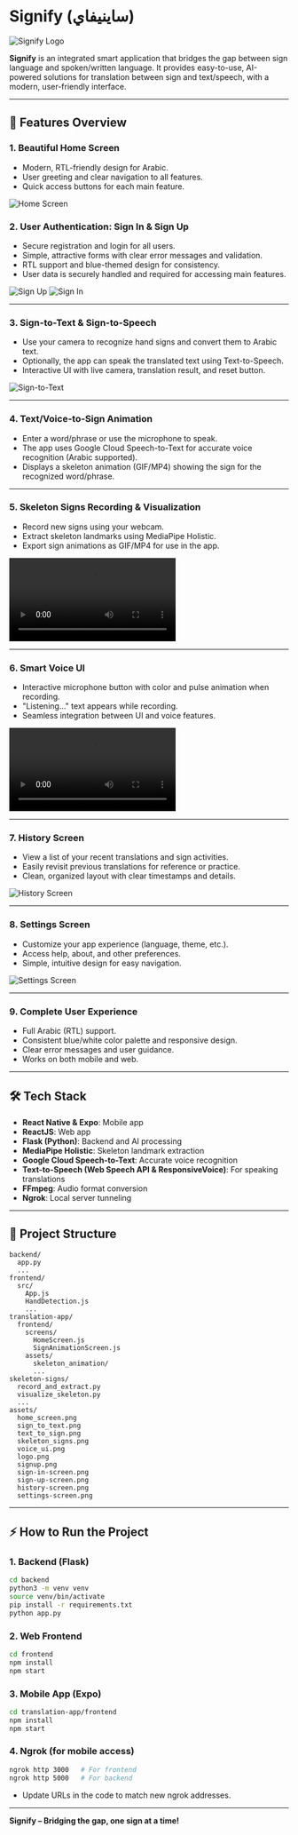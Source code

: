 # Signify (ساينيفاي)

![Signify Logo](./assets/logo.png)

**Signify** is an integrated smart application that bridges the gap between sign language and spoken/written language. It provides easy-to-use, AI-powered solutions for translation between sign and text/speech, with a modern, user-friendly interface.

---

## 🚀 Features Overview

### 1. **Beautiful Home Screen**
- Modern, RTL-friendly design for Arabic.
- User greeting and clear navigation to all features.
- Quick access buttons for each main feature.

![Home Screen](./assets/home-screen.png)

### 2. **User Authentication: Sign In & Sign Up**
- Secure registration and login for all users.
- Simple, attractive forms with clear error messages and validation.
- RTL support and blue-themed design for consistency.
- User data is securely handled and required for accessing main features.

![Sign Up](./assets/sign-up-screen.png)
![Sign In](./assets/sign-in-screen.png)

---

### 3. **Sign-to-Text & Sign-to-Speech**
- Use your camera to recognize hand signs and convert them to Arabic text.
- Optionally, the app can speak the translated text using Text-to-Speech.
- Interactive UI with live camera, translation result, and reset button.

![Sign-to-Text](./assets/sign-to-text.png)

---

### 4. **Text/Voice-to-Sign Animation**
- Enter a word/phrase or use the microphone to speak.
- The app uses Google Cloud Speech-to-Text for accurate voice recognition (Arabic supported).
- Displays a skeleton animation (GIF/MP4) showing the sign for the recognized word/phrase.

---

### 5. **Skeleton Signs Recording & Visualization**
- Record new signs using your webcam.
- Extract skeleton landmarks using MediaPipe Holistic.
- Export sign animations as GIF/MP4 for use in the app.

![Skeleton Signs](./assets/skeleton_signs.MP4)

---

### 6. **Smart Voice UI**
- Interactive microphone button with color and pulse animation when recording.
- "Listening..." text appears while recording.
- Seamless integration between UI and voice features.

![Voice UI](./assets/speech-recognition.MP4)

---

### 7. **History Screen**
- View a list of your recent translations and sign activities.
- Easily revisit previous translations for reference or practice.
- Clean, organized layout with clear timestamps and details.

![History Screen](./assets/history-screen.png)

---

### 8. **Settings Screen**
- Customize your app experience (language, theme, etc.).
- Access help, about, and other preferences.
- Simple, intuitive design for easy navigation.

![Settings Screen](./assets/settings-screen.png)

---

### 9. **Complete User Experience**
- Full Arabic (RTL) support.
- Consistent blue/white color palette and responsive design.
- Clear error messages and user guidance.
- Works on both mobile and web.

---

## 🛠️ Tech Stack
- **React Native & Expo**: Mobile app
- **ReactJS**: Web app
- **Flask (Python)**: Backend and AI processing
- **MediaPipe Holistic**: Skeleton landmark extraction
- **Google Cloud Speech-to-Text**: Accurate voice recognition
- **Text-to-Speech (Web Speech API & ResponsiveVoice)**: For speaking translations
- **FFmpeg**: Audio format conversion
- **Ngrok**: Local server tunneling

---

## 📂 Project Structure

```
backend/
  app.py
  ...
frontend/
  src/
    App.js
    HandDetection.js
    ...
translation-app/
  frontend/
    screens/
      HomeScreen.js
      SignAnimationScreen.js
    assets/
      skeleton_animation/
      ...
skeleton-signs/
  record_and_extract.py
  visualize_skeleton.py
  ...
assets/
  home_screen.png
  sign_to_text.png
  text_to_sign.png
  skeleton_signs.png
  voice_ui.png
  logo.png
  signup.png
  sign-in-screen.png
  sign-up-screen.png
  history-screen.png
  settings-screen.png
```

---

## ⚡ How to Run the Project

### 1. **Backend (Flask)**
```bash
cd backend
python3 -m venv venv
source venv/bin/activate
pip install -r requirements.txt
python app.py
```

### 2. **Web Frontend**
```bash
cd frontend
npm install
npm start
```

### 3. **Mobile App (Expo)**
```bash
cd translation-app/frontend
npm install
npm start
```

### 4. **Ngrok (for mobile access)**
```bash
ngrok http 3000   # For frontend
ngrok http 5000   # For backend
```
- Update URLs in the code to match new ngrok addresses.

---

**Signify – Bridging the gap, one sign at a time!**
